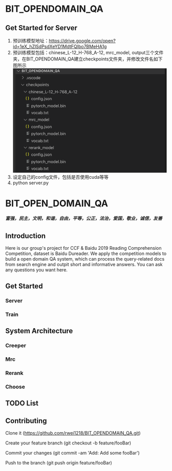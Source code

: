 # BIT_OPENDOMAIN_QA
## Get Started for Server
1. 预训练模型地址：https://drive.google.com/open?id=1eX_hZlSdPsdXeYD1MdtFQIbo7BMeHA1g
2. 预训练模型包括：chinese_L-12_H-768_A-12, mrc_model, output三个文件夹，在BIT_OPENDOMAIN_QA建立checkpoints文件夹，并修改文件名如下图所示
![checkpoints](pictures/p1.png)
3. 设定自己的config文件，包括是否使用cuda等等
4. python server.py


# BIT_OPEN_DOMAIN_QA
###### **富强，民主，文明，和谐，自由，平等，公正，法治，爱国，敬业，诚信，友善**
## Introduction
Here is our group's project for CCF & Baidu 2019 Reading Comprehension Competition, dataset is Baidu Dureader. We apply the competition models to build a open domain QA system, which can process the query-related docs from search engine and outpit short and informative answers. You can ask any questions you want here. 

## Get Started
### Server
### Train
## System Architecture
### Creeper
### Mrc
### Rerank
### Choose
## TODO List
## Contributing
Clone it (https://github.com/rwei1218/BIT_OPENDOMAIN_QA.git)

Create your feature branch (git checkout -b feature/fooBar)

Commit your changes (git commit -am 'Add: Add some fooBar')

Push to the branch (git push origin feature/fooBar)
